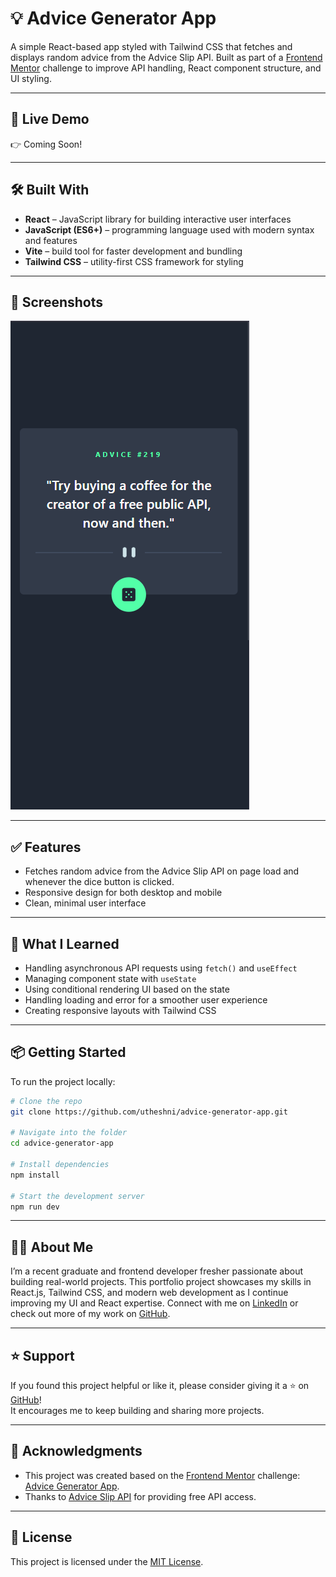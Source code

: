 # 💡 Advice Generator App

A simple React-based app styled with Tailwind CSS that fetches and displays random advice from the Advice Slip API. Built as part of a [Frontend Mentor](https://www.frontendmentor.io) challenge to improve API handling, React component structure, and UI styling.

---

## 🚀 Live Demo

👉 Coming Soon!

---

## 🛠️ Built With

- **React** – JavaScript library for building interactive user interfaces
- **JavaScript (ES6+)** – programming language used with modern syntax and features
- **Vite** – build tool for faster development and bundling
- **Tailwind CSS** – utility-first CSS framework for styling

---

## 📸 Screenshots

![Advice Generator App - Mobile View](public/screenshots/advice-generator-mobile.png)

---

## ✅ Features

-  Fetches random advice from the Advice Slip API on page load and whenever the dice button is clicked.
-  Responsive design for both desktop and mobile
-  Clean, minimal user interface

---

## 🧠 What I Learned

- Handling asynchronous API requests using `fetch()` and `useEffect`
- Managing component state with `useState`
- Using conditional rendering UI based on the state
- Handling loading and error for a smoother user experience
- Creating responsive layouts with Tailwind CSS

---

## 📦 Getting Started

To run the project locally:

```bash
# Clone the repo
git clone https://github.com/utheshni/advice-generator-app.git

# Navigate into the folder
cd advice-generator-app

# Install dependencies
npm install

# Start the development server
npm run dev
```

---

## 🙋‍♀️ About Me

I’m a recent graduate and frontend developer fresher passionate about building real-world projects. This portfolio project showcases my skills in React.js, Tailwind CSS, and modern web development as I continue improving my UI and React expertise.
Connect with me on [LinkedIn](https://linkedin.com/in/utheshni-uthayananth) or check out more of my work on [GitHub](https://github.com/utheshni).

---

## ⭐ Support

If you found this project helpful or like it, please consider giving it a ⭐ on [GitHub](https://github.com/utheshni/advice-generator-app)!  
It encourages me to keep building and sharing more projects.

---

## 🙏 Acknowledgments

- This project was created based on the [Frontend Mentor](https://www.frontendmentor.io) challenge: [Advice Generator App](https://www.frontendmentor.io/challenges/advice-generator-app-QdUG-13db). 
- Thanks to [Advice Slip API](https://api.adviceslip.com/) for providing free API access.

---

## 📄 License

This project is licensed under the [MIT License](LICENSE).
